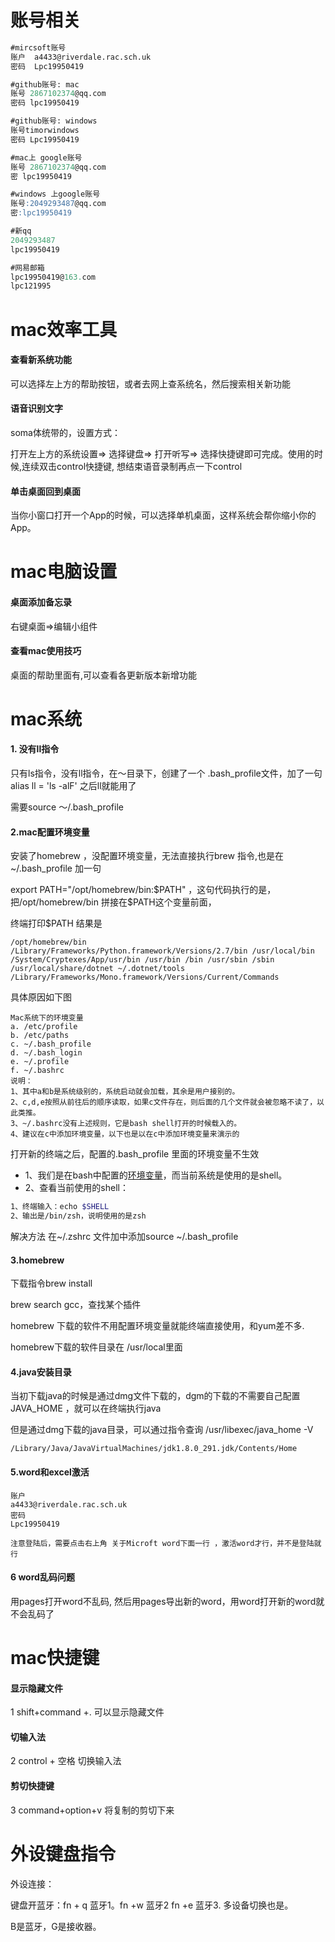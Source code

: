 # 账号相关

```sql
#mircsoft账号
账户  a4433@riverdale.rac.sch.uk
密码  Lpc19950419

#github账号: mac
账号 2867102374@qq.com 
密码 lpc19950419

#github账号: windows
账号timorwindows
密码 Lpc19950419

#mac上 google账号
账号 2867102374@qq.com
密 lpc19950419

#windows 上google账号
账号:2049293487@qq.com 
密:lpc19950419

#新qq
2049293487
lpc19950419

#网易邮箱
lpc19950419@163.com
lpc121995
```



# mac效率工具

#### 查看新系统功能

可以选择左上方的帮助按钮，或者去网上查系统名，然后搜索相关新功能



#### 语音识别文字

soma体统带的，设置方式：

 打开左上方的系统设置=> 选择键盘=> 打开听写=> 选择快捷键即可完成。使用的时候,连续双击control快捷键, 想结束语音录制再点一下control

#### 单击桌面回到桌面

当你小窗口打开一个App的时候，可以选择单机桌面，这样系统会帮你缩小你的App。

# mac电脑设置

#### 桌面添加备忘录

右键桌面=>编辑小组件

#### 查看mac使用技巧

桌面的帮助里面有,可以查看各更新版本新增功能



# mac系统

#### 1. 没有ll指令

只有ls指令，没有ll指令，在～目录下，创建了一个 .bash_profile文件，加了一句alias ll = 'ls -alF' 之后ll就能用了

需要source ～/.bash_profile 



#### 2.mac配置环境变量

安装了homebrew ，没配置环境变量，无法直接执行brew 指令,也是在 ~/.bash_profile 加一句

export PATH="/opt/homebrew/bin:$PATH" ，这句代码执行的是，把/opt/homebrew/bin  拼接在$PATH这个变量前面，

终端打印$PATH 结果是

```
/opt/homebrew/bin /Library/Frameworks/Python.framework/Versions/2.7/bin /usr/local/bin /System/Cryptexes/App/usr/bin /usr/bin /bin /usr/sbin /sbin /usr/local/share/dotnet ~/.dotnet/tools /Library/Frameworks/Mono.framework/Versions/Current/Commands
```

具体原因如下图

```
Mac系统下的环境变量
a. /etc/profile
b. /etc/paths
c. ~/.bash_profile
d. ~/.bash_login
e. ~/.profile
f. ~/.bashrc
说明：
1、其中a和b是系统级别的，系统启动就会加载，其余是用户接别的。
2、c,d,e按照从前往后的顺序读取，如果c文件存在，则后面的几个文件就会被忽略不读了，以此类推。
3、~/.bashrc没有上述规则，它是bash shell打开的时候载入的。
4、建议在c中添加环境变量，以下也是以在c中添加环境变量来演示的
```



打开新的终端之后，配置的.bash_profile 里面的环境变量不生效

- 1、我们是在bash中配置的[环境变量](https://so.csdn.net/so/search?q=环境变量&spm=1001.2101.3001.7020)，而当前系统是使用的是shell。
- 2、查看当前使用的shell：

```bash
1、终端输入：echo $SHELL 
2、输出是/bin/zsh，说明使用的是zsh
```

解决方法  在~/.zshrc  文件加中添加source ~/.bash_profile    



#### 3.homebrew 

下载指令brew install   

brew search gcc，查找某个插件

homebrew 下载的软件不用配置环境变量就能终端直接使用，和yum差不多. 

homebrew下载的软件目录在 /usr/local里面





#### 4.java安装目录

当初下载java的时候是通过dmg文件下载的，dgm的下载的不需要自己配置 JAVA_HOME ，就可以在终端执行java

但是通过dmg下载的java目录，可以通过指令查询  /usr/libexec/java_home -V

```
/Library/Java/JavaVirtualMachines/jdk1.8.0_291.jdk/Contents/Home
```



#### 5.word和excel激活

```
账户 
a4433@riverdale.rac.sch.uk
密码
Lpc19950419

注意登陆后，需要点击右上角 关于Microft word下面一行 ，激活word才行，并不是登陆就行
```

#### 6 word乱码问题

用pages打开word不乱码, 然后用pages导出新的word，用word打开新的word就不会乱码了

# mac快捷键

#### 显示隐藏文件

 1 shift+command +. 可以显示隐藏文件

#### 切输入法

2 control + 空格  切换输入法

#### 剪切快捷键

3 command+option+v 将复制的剪切下来





# 外设键盘指令

外设连接：

键盘开蓝牙：fn + q 蓝牙1。fn +w 蓝牙2 fn +e 蓝牙3. 多设备切换也是。 

B是蓝牙，G是接收器。
